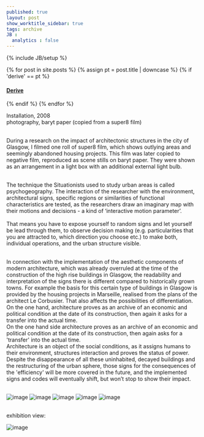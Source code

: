 ```yaml
---
published: true
layout: post
show_worktitle_sidebar: true
tags: archive
JB :
  analytics : false
---
```


{% include JB/setup %}


{% for post in site.posts %}
    {% assign pt = post.title | downcase %}
    {% if 'derive' == pt %}
<h4><a href="{{ BASE_PATH }}{{ post.url }}">Derive</a></h4>
    {% endif %}
{% endfor %}

<p>
Installation, 2008<br />
photography, baryt paper (copied from a super8 film)<br /><br />

During a research on the impact of architectonic structures in the city of Glasgow, I filmed one roll of super8 film, which shows outlying areas and seemingly abandoned housing projects. This film was later copied to negative film, reproduced as scene stills on baryt paper. They were shown as an arrangement in a light box with an additional external light bulb.<br /><br />

The technique the Situationists used to study urban areas is called psychogeography. The interaction of the researcher with the environment, architectural signs, specific regions or similarities of functional characteristics are tested, as the researchers draw an imaginary map with their motions and decisions - a kind of ‘interactive motion parameter’.<br /><br />
That means you have to expose yourself to random signs and let yourself be lead through them, to observe decision making (e.g. particularities that you are attracted to, which direction you choose etc.) to make both, individual operations, and the urban structure visible.<br /><br />

In connection with the implementation of the aesthetic components of modern architecture, which was already overruled at the time of the construction of the high rise buildings in Glasgow, the readability and interpretation of the signs there is different compared to historically grown towns. For example the basis for this certain type of buildings in Glasgow is provided by the housing projects in Marseille, realised from the plans of the architect Le Corbusier. That also affects the possibilities of differentiation. On the one hand, architecture proves as an archive of an economic and political condition at the date of its construction, then again it asks for a transfer into the actual time.
<br />
On the one hand side architecture proves as an archive of an economic and political condition at the date of its construction, then again asks for a 'transfer' into the actual time.<br />
Architecture is an object of the social conditions, as it assigns humans to their environment, structures interaction and proves the status of power. Despite the disappearance of all these uninhabited, decayed buildings and the restructuring of the urban sphere, those signs for the consequences of the 'efficiency' will be more covered in the future, and the implemented signs and codes will eventually shift, but won’t stop to show their impact.<br /><br />
</p>

<img src="{{ site.url }}/images/derive3.jpg" alt="image">

<img src="{{ site.url }}/images/derive1.jpg" alt="image">

<img src="{{ site.url }}/images/derive2.jpg" alt="image">

<img src="{{ site.url }}/images/derive7.jpg" alt="image">

<img src="{{ site.url }}/images/derive5.jpg" alt="image">
<p> <br />exhibition view:<br /></p>
<img src="{{ site.url }}/images/derive6.jpg" alt="image">

